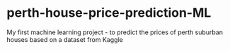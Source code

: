 # perth-house-price-prediction-ML
My first machine learning project - to predict the prices of perth suburban houses based on a dataset from Kaggle
